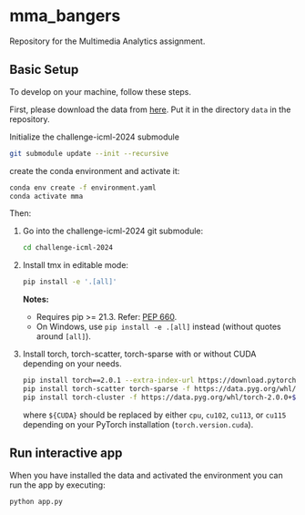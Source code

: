 # mma_bangers
Repository for the Multimedia Analytics assignment.

## Basic Setup
To develop on your machine, follow these steps.

First, please download the data from [here](https://www.kaggle.com/datasets/stackoverflow/stacksample).
Put it in the directory `data` in the repository.

Initialize the challenge-icml-2024 submodule

```bash
git submodule update --init --recursive
```

create the conda environment and activate it:
   ```bash
   conda env create -f environment.yaml
   conda activate mma
   ```

Then:

1. Go into the challenge-icml-2024 git submodule:

   ```bash
   cd challenge-icml-2024
   ```

2. Install tmx in editable mode:

   ```bash
   pip install -e '.[all]'
   ```
   **Notes:**
   - Requires pip >= 21.3. Refer: [PEP 660](https://peps.python.org/pep-0660/).
   - On Windows, use `pip install -e .[all]` instead (without quotes around `[all]`).

4. Install torch, torch-scatter, torch-sparse with or without CUDA depending on your needs.

    ```bash
    pip install torch==2.0.1 --extra-index-url https://download.pytorch.org/whl/${CUDA}
    pip install torch-scatter torch-sparse -f https://data.pyg.org/whl/torch-2.0.1+${CUDA}.html
    pip install torch-cluster -f https://data.pyg.org/whl/torch-2.0.0+${CUDA}.html
    ```

    where `${CUDA}` should be replaced by either `cpu`, `cu102`, `cu113`, or `cu115` depending on your PyTorch installation (`torch.version.cuda`).

## Run interactive app
When you have installed the data and activated the environment you can run the app by executing:

```bash
python app.py
```
